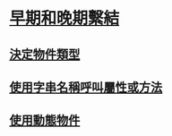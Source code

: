 # [早期和晚期繫結](index.md)
## [決定物件類型](determining-object-type.md)
## [使用字串名稱呼叫屬性或方法](calling-a-property-or-method-using-a-string-name.md)
## [使用動態物件](working-with-dynamic-objects.md)